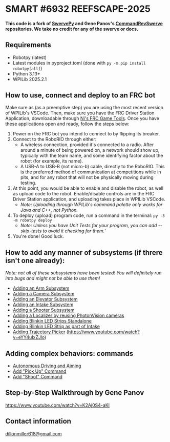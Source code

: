# SMART #6932 REEFSCAPE-2025
#### This code is a fork of [SwervePy](https://github.com/EWall25/swervepy) and Gene Panov's [CommandRevSwerve](https://github.com/epanov1602/CommandRevSwerve/tree/main) repositories. We take no credit for any of the swerve or docs.

## Requirements
- Robotpy (latest)
- Latest modules in pyproject.toml (done with `py -m pip install robotpy[all]`)
- Python 3.13+
- WPILib 2025.2.1

## How to use, connect and deploy to an FRC bot
Make sure as (as a preemptive step) you are using the most recent version of WPILib's VSCode. Then, make sure you have the FRC Driver Station Application, downloadable through [Ni's FRC Game Tools](https://www.ni.com/en/support/downloads/drivers/download.frc-game-tools.html). Once you have these applications open and ready, follow the steps below:
1) Power on the FRC bot you intend to connect to by flipping its breaker.
2) Connect to the RoboRIO through either:
    - A wireless connection, provided it's connected to a radio. After around a minute of being powered on, a network should show up, typically with the team name, and some identifying factor about the robot (for example, its name).
    - A USB-A to USB-B (not micro-b) cable, directly to the RoboRIO. This is the preferred method of communication at competitions while in pits, and for any robot that will not be physically moving during testing.
3) At this point, you would be able to enable and disable the robot, as well as upload code to the robot. Enable/disable controls are in the FRC Driver Station application, and uploading takes place in WPILib VSCode.
    - *Note: Uploading through WPILib's command palette only works for Java and C++, not Python.*
4) To deploy (upload) program code, run a command in the terminal:  ```py -3 -m robotpy deploy```
    - *Note: Unless you have Unit Tests for your program, you can add --skip-tests to avoid it checking for them.*'
5) You're done! Good luck.

## How to add any manner of subsystems (if threre isn't one already):
*Note: not all of these subsystems have been tested! You will definitely run into bugs and might not be able to use them!*
- [Adding an Arm Subsystem](docs/Adding_Arm.md)
- [Adding a Camera Subsystem](docs/Adding_Camera.md)
- [Adding an Elevator Subsystem](docs/Adding_Elevator.md)
- [Adding an Intake Subsystem](docs/Adding_Intake.md)
- [Adding a Shooter Subsystem](docs/Adding_Shooter.md)
- [Adding a Localizer by reusing PhotonVision cameras](docs/Adding_Localizer.md)
- [Adding Blinkin LED Strips Standalone](docs/Adding_Blinkin_LED_Strip.md)
- [Adding Blinkin LED Strip as part of Intake](docs/Adding_Blinkin_LED_Strip_into_Intake.md)
- [Adding Trajectory Picker](docs/Adding_TrajectoryPicker.md) (https://www.youtube.com/watch?v=eYY4uIxZJlo)

## Adding complex behaviors: commands
- [Autonomous Driving and Aiming](docs/Command_Driving_Aiming.md)
- [Add "Pick Up" Command](docs/Command_PickUp.md)
- [Add "Shoot" Command](docs/Command_Shoot.md)

## Step-by-Step Walkthrough by Gene Panov
https://www.youtube.com/watch?v=K2Aj0S4-aKI

## Contact information
dillonmiller618@gmail.com
